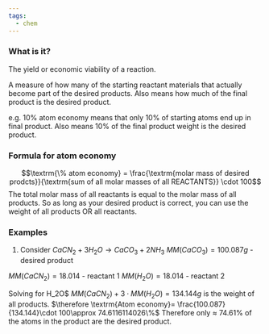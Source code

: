 ```yaml
---
tags:
  - chem
---
```

### What is it?
The yield or economic viability of a reaction. 

A measure of how many of the starting reactant materials that actually become part of the desired products. Also means how much of the final product is the desired product. 

e.g. 10% atom economy means that only 10% of starting atoms end up in final product. 
	Also means 10% of the final product weight is the desired product. 

### Formula for atom economy
$$\textrm{\% atom economy} = \frac{\textrm{molar mass of desired prodcts}}{\textrm{sum of all molar masses of all REACTANTS}} \cdot 100$$
The total molar mass of all reactants is equal to the molar mass of all products. So as long as your desired product is correct, you can use the weight of all products OR all reactants. 
### Examples
1. Consider $CaCN_2 + 3H_2O \rightarrow CaCO_3 + 2NH_3$ 
$MM(CaCO_3) = 100.087g$ - desired product


$MM(CaCN_2)= 18.014$ - reactant 1
$MM(H_2O)=18.014$ - reactant 2

Solving for H_2O$ 
$MM(CaCN_2) + 3\cdot MM(H_2O) = 134.144g$ is the weight of all products. 
$\therefore \textrm{Atom economy}= \frac{100.087}{134.144}\cdot 100\approx 74.6116114026\%$
Therefore only $\approx$ 74.61% of the atoms in the product are the desired product. 